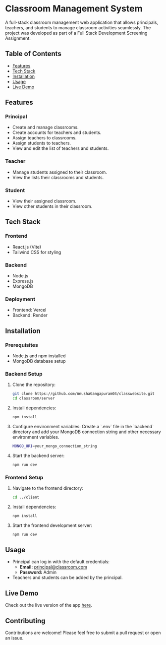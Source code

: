 
# Classroom Management System

A full-stack classroom management web application that allows principals, teachers, and students to manage classroom activities seamlessly. The project was developed as part of a Full Stack Development Screening Assignment.

## Table of Contents

- [Features](#features)
- [Tech Stack](#tech-stack)
- [Installation](#installation)
- [Usage](#usage)
- [Live Demo](#live-demo)



## Features

### Principal
- Create and manage classrooms.
- Create accounts for teachers and students.
- Assign teachers to classrooms.
- Assign students to teachers.
- View and edit the list of teachers and students.

### Teacher
- Manage students assigned to their classroom.
- View the lists their classrooms and students.

### Student
- View their assigned classroom.
- View other students in their classroom.

## Tech Stack

### Frontend
- React.js (Vite)
- Tailwind CSS for styling

### Backend
- Node.js
- Express.js
- MongoDB

### Deployment
- Frontend: Vercel
- Backend: Render

## Installation

### Prerequisites
- Node.js and npm installed
- MongoDB database setup

### Backend Setup

1. Clone the repository:
    ```bash
    git clone https://github.com/AnushaGangapuram04/classwebsite.git
    cd classroom/server
    ```

2. Install dependencies:
    ```bash
    npm install
    ```

3. Configure environment variables:
    Create a \`.env\` file in the \`backend\` directory and add your MongoDB connection string and other necessary environment variables.
    ```bash
    MONGO_URI=your_mongo_connection_string
    ```

4. Start the backend server:
    ```bash
    npm run dev
    ```

### Frontend Setup

1. Navigate to the frontend directory:
    ```bash
    cd ../client
    ```

2. Install dependencies:
    ```bash
    npm install
    ```

3. Start the frontend development server:
    ```bash
    npm run dev
    ```

## Usage

- Principal can log in with the default credentials:
  - **Email:** principal@classroom.com
  - **Password:** Admin
- Teachers and students can be added by the principal.

## Live Demo

Check out the live version of the app [here](https://classroom-fawn.vercel.app).

## Contributing

Contributions are welcome! Please feel free to submit a pull request or open an issue.

